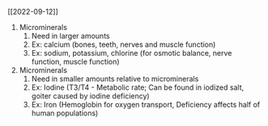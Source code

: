 [[2022-09-12]]

1. Microminerals
	1. Need in larger amounts
	2. Ex: calcium (bones, teeth, nerves and muscle function)
	3. Ex: sodium, potassium, chlorine (for osmotic balance, nerve function, muscle function)
2. Microminerals
	1. Need in smaller amounts relative to microminerals
	2. Ex: Iodine (T3/T4 - Metabolic rate; Can be found in iodized salt, goiter caused by iodine deficiency)
	3. Ex: Iron (Hemoglobin for oxygen transport, Deficiency affects half of human populations)
	